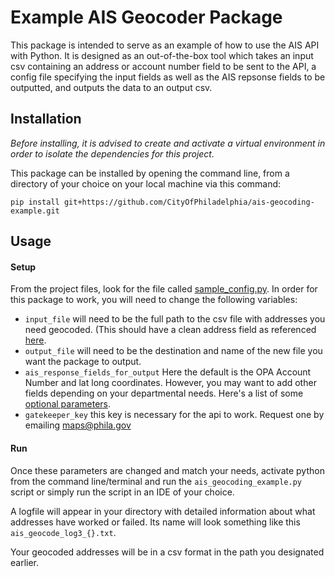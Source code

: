 # Example AIS Geocoder Package
This package is intended to serve as an example of how to use the AIS API with Python. 
It is designed as an out-of-the-box tool which takes an input csv containing an address or account number field to be sent to the API, a config file specifying the input fields as well as the AIS repsonse fields to be outputted, and outputs the data to an output csv.

## Installation
_Before installing, it is advised to create and activate a virtual environment in order to isolate the dependencies for this project._

This package can be installed by opening the command line, from a directory of your choice on your local machine via this command: 
 
    pip install git+https://github.com/CityOfPhiladelphia/ais-geocoding-example.git
    

## Usage
#### Setup
From the project files, look for the file called [sample_config.py](sample_config.py). In order for this package to work, you will need to change the following variables: 

- `input_file` will need to be the full path to the csv file with addresses you need geocoded. (This should have a clean address field as referenced [here](ais_geocoding_example_input.csv).
- `output_file` will need to be the destination and name of the new file you want the package to output.
- `ais_response_fields_for_output` Here the default is the OPA Account Number and lat long coordinates. However, you may want to add other fields depending on your departmental needs. Here's a list of some [optional parameters](https://github.com/CityOfPhiladelphia/ais/blob/master/docs/APIUSAGE.md#ais-feature-types). 
- `gatekeeper_key` this key is necessary for the api to work. Request one by emailing maps@phila.gov 

#### Run
Once these parameters are changed and match your needs, activate python from the command line/terminal and run the `ais_geocoding_example.py` script or simply run the script in an IDE of your choice. 

A logfile will appear in your directory with detailed information about what addresses have worked or failed. Its name will look something like this `ais_geocode_log3_{}.txt`. 

Your geocoded addresses will be in a csv format in the path you designated earlier.  
